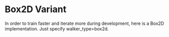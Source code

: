 # Box2D Variant

In order to train faster and iterate more during development, here is a Box2D implementation. Just specify walker_type=box2d.